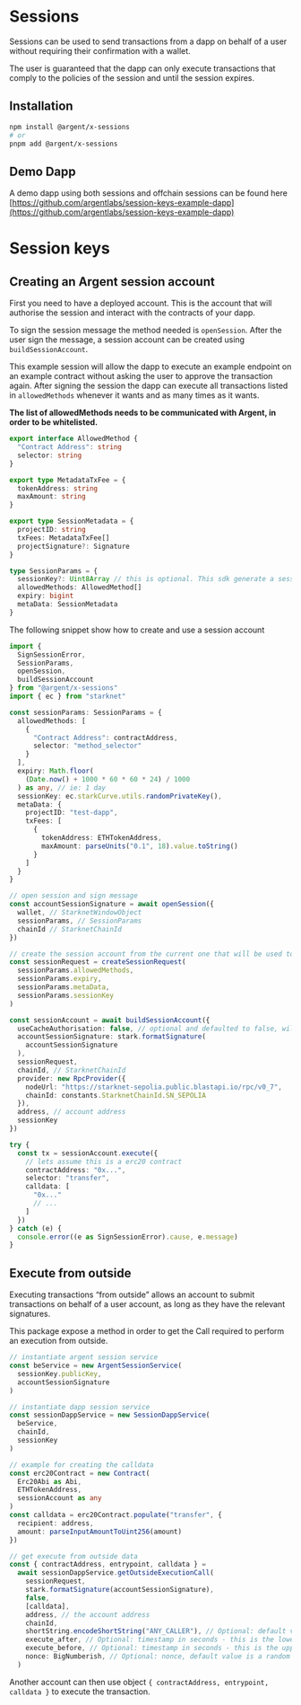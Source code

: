 # Sessions

Sessions can be used to send transactions from a dapp on behalf of a user without requiring their confirmation with a wallet.

The user is guaranteed that the dapp can only execute transactions that comply to the policies of the session and until the session expires.

## Installation

```bash
npm install @argent/x-sessions
# or
pnpm add @argent/x-sessions
```

## Demo Dapp

A demo dapp using both sessions and offchain sessions can be found here [https://github.com/argentlabs/session-keys-example-dapp](https://github.com/argentlabs/session-keys-example-dapp)

# Session keys

## Creating an Argent session account

First you need to have a deployed account. This is the account that will authorise the session and interact with the contracts of your dapp.

To sign the session message the method needed is `openSession`. After the user sign the message, a session account can be created using `buildSessionAccount`.

This example session will allow the dapp to execute an example endpoint on an example contract without asking the user to approve the transaction again. After signing the session the dapp can execute all transactions listed in `allowedMethods` whenever it wants and as many times as it wants.

**The list of allowedMethods needs to be communicated with Argent, in order to be whitelisted.**

```typescript
export interface AllowedMethod {
  "Contract Address": string
  selector: string
}

export type MetadataTxFee = {
  tokenAddress: string
  maxAmount: string
}

export type SessionMetadata = {
  projectID: string
  txFees: MetadataTxFee[]
  projectSignature?: Signature
}

type SessionParams = {
  sessionKey?: Uint8Array // this is optional. This sdk generate a sessionKey using ec.starkCurve.utils.randomPrivateKey() if not provided
  allowedMethods: AllowedMethod[]
  expiry: bigint
  metaData: SessionMetadata
}
```

The following snippet show how to create and use a session account

```typescript
import {
  SignSessionError,
  SessionParams,
  openSession,
  buildSessionAccount
} from "@argent/x-sessions"
import { ec } from "starknet"

const sessionParams: SessionParams = {
  allowedMethods: [
    {
      "Contract Address": contractAddress,
      selector: "method_selector"
    }
  ],
  expiry: Math.floor(
    (Date.now() + 1000 * 60 * 60 * 24) / 1000
  ) as any, // ie: 1 day
  sessionKey: ec.starkCurve.utils.randomPrivateKey(),
  metaData: {
    projectID: "test-dapp",
    txFees: [
      {
        tokenAddress: ETHTokenAddress,
        maxAmount: parseUnits("0.1", 18).value.toString()
      }
    ]
  }
}

// open session and sign message
const accountSessionSignature = await openSession({
  wallet, // StarknetWindowObject
  sessionParams, // SessionParams
  chainId // StarknetChainId
})

// create the session account from the current one that will be used to submit transactions
const sessionRequest = createSessionRequest(
  sessionParams.allowedMethods,
  sessionParams.expiry,
  sessionParams.metaData,
  sessionParams.sessionKey
)

const sessionAccount = await buildSessionAccount({
  useCacheAuthorisation: false, // optional and defaulted to false, will be added in future developments
  accountSessionSignature: stark.formatSignature(
    accountSessionSignature
  ),
  sessionRequest,
  chainId, // StarknetChainId
  provider: new RpcProvider({
    nodeUrl: "https://starknet-sepolia.public.blastapi.io/rpc/v0_7",
    chainId: constants.StarknetChainId.SN_SEPOLIA
  }),
  address, // account address
  sessionKey
})

try {
  const tx = sessionAccount.execute({
    // lets assume this is a erc20 contract
    contractAddress: "0x...",
    selector: "transfer",
    calldata: [
      "0x..."
      // ...
    ]
  })
} catch (e) {
  console.error((e as SignSessionError).cause, e.message)
}
```

## Execute from outside

Executing transactions “from outside” allows an account to submit transactions on behalf of a user account, as long as they have the relevant signatures.

This package expose a method in order to get the Call required to perform an execution from outside.

```typescript
// instantiate argent session service
const beService = new ArgentSessionService(
  sessionKey.publicKey,
  accountSessionSignature
)

// instantiate dapp session service
const sessionDappService = new SessionDappService(
  beService,
  chainId,
  sessionKey
)

// example for creating the calldata
const erc20Contract = new Contract(
  Erc20Abi as Abi,
  ETHTokenAddress,
  sessionAccount as any
)
const calldata = erc20Contract.populate("transfer", {
  recipient: address,
  amount: parseInputAmountToUint256(amount)
})

// get execute from outside data
const { contractAddress, entrypoint, calldata } =
  await sessionDappService.getOutsideExecutionCall(
    sessionRequest,
    stark.formatSignature(accountSessionSignature),
    false,
    [calldata],
    address, // the account address
    chainId,
    shortString.encodeShortString("ANY_CALLER"), // Optional: default value ANY_CALLER
    execute_after, // Optional: timestamp in seconds - this is the lower value in the range. Default value: 5 mins before Date.now()
    execute_before, // Optional: timestamp in seconds - this is the upper value in the range. Default value: 20 mins after Date.now()
    nonce: BigNumberish, // Optional: nonce, default value is a random nonce
  )
```

Another account can then use object `{ contractAddress, entrypoint, calldata }` to execute the transaction.
